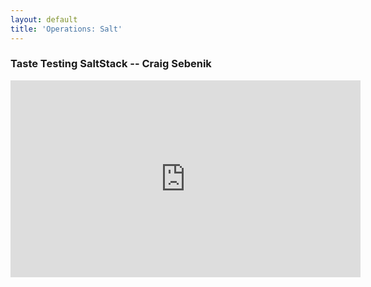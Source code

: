 ```yaml
---
layout: default
title: 'Operations: Salt'
---
```


### Taste Testing SaltStack -- Craig Sebenik

<iframe width="560" height="315" src="https://www.youtube-nocookie.com/embed/juCv81Kyuo8" title="YouTube video player" frameborder="0" allow="accelerometer; autoplay; clipboard-write; encrypted-media; gyroscope; picture-in-picture; web-share" allowfullscreen></iframe>

